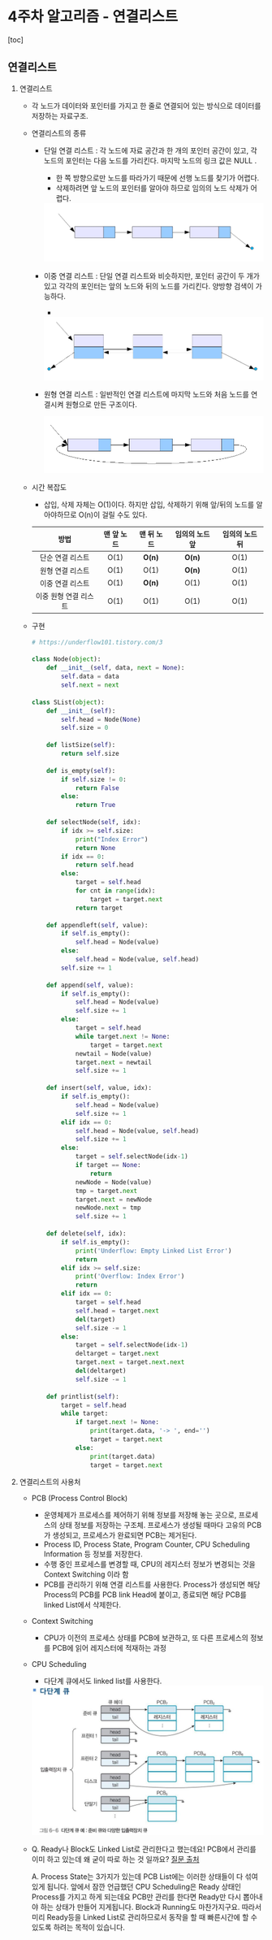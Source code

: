 # 4주차 알고리즘 - 연결리스트

[toc]



## 연결리스트

1. 연결리스트

   - 각 노드가 데이터와 포인터를 가지고 한 줄로 연결되어 있는 방식으로 데이터를 저장하는 자료구조. 

   - 연결리스트의 종류

     - 단일 연결 리스트 : 각 노드에 자료 공간과 한 개의 포인터 공간이 있고, 각 노드의 포인터는 다음 노드를 가리킨다. 마지막 노드의 링크 값은 NULL . 

       - 한 쪽 방향으로만 노드를 따라가기 때문에 선행 노드를 찾기가 어렵다. 
       - 삭제하려면 앞 노드의 포인터를 알아야 하므로 임의의 노드 삭제가 어렵다.

       <img src="README.assets/image-20210608184233603.png" alt="image-20210608184233603" style="zoom: 67%;" />

     - 이중 연결 리스트 : 단일 연결 리스트와 비슷하지만, 포인터 공간이 두 개가 있고 각각의 포인터는 앞의 노드와 뒤의 노드를 가리킨다. 양방향 검색이 가능하다.

       - 

       <img src="README.assets/image-20210608184253804.png" alt="image-20210608184253804" style="zoom: 67%;" />

     - 원형 연결 리스트 : 일반적인 연결 리스트에 마지막 노드와 처음 노드를 연결시켜 원형으로 만든 구조이다.

       <img src="README.assets/image-20210608184307307.png" alt="image-20210608184307307" style="zoom: 67%;" />

   - 시간 복잡도

     - 삽입, 삭제 자체는 O(1)이다. 하지만 삽입, 삭제하기 위해 앞/뒤의 노드를 알아야하므로 O(n)이 걸릴 수도 있다. 

     |         방법          | 맨 앞 노드 | 맨 뒤 노드 | 임의의 노드 앞 | 임의의 노드 뒤 |
     | :-------------------: | :--------: | :--------: | :------------: | :------------: |
     |   단순 연결 리스트    |    O(1)    |  **O(n)**  |    **O(n)**    |      O(1)      |
     |   원형 연결 리스트    |    O(1)    |    O(1)    |    **O(n)**    |      O(1)      |
     |   이중 연결 리스트    |    O(1)    |  **O(n)**  |      O(1)      |      O(1)      |
     | 이중 원형 연결 리스트 |    O(1)    |    O(1)    |      O(1)      |      O(1)      |

   - 구현

     ```python
     # https://underflow101.tistory.com/3
     
     class Node(object):
         def __init__(self, data, next = None):
             self.data = data
             self.next = next
     
     class SList(object):
         def __init__(self):
             self.head = Node(None)
             self.size = 0
             
         def listSize(self):
             return self.size
         
         def is_empty(self):
             if self.size != 0:
                 return False
             else:
                 return True
             
         def selectNode(self, idx):
             if idx >= self.size:
                 print("Index Error")
                 return None
             if idx == 0:
                 return self.head
             else:
                 target = self.head
                 for cnt in range(idx):
                     target = target.next
                 return target
             
         def appendleft(self, value):
             if self.is_empty():
                 self.head = Node(value)
             else:
                 self.head = Node(value, self.head)
             self.size += 1
         
         def append(self, value):
             if self.is_empty():
                 self.head = Node(value)
                 self.size += 1
             else:
                 target = self.head
                 while target.next != None:
                     target = target.next
                 newtail = Node(value)
                 target.next = newtail
                 self.size += 1
             
         def insert(self, value, idx):
             if self.is_empty():
                 self.head = Node(value)
                 self.size += 1
             elif idx == 0:
                 self.head = Node(value, self.head)
                 self.size += 1
             else:
                 target = self.selectNode(idx-1)
                 if target == None:
                     return
                 newNode = Node(value)
                 tmp = target.next
                 target.next = newNode
                 newNode.next = tmp
                 self.size += 1
             
         def delete(self, idx):
             if self.is_empty():
                 print('Underflow: Empty Linked List Error')
                 return
             elif idx >= self.size:
                 print('Overflow: Index Error')
                 return
             elif idx == 0:
                 target = self.head
                 self.head = target.next
                 del(target)
                 self.size -= 1
             else:
                 target = self.selectNode(idx-1)
                 deltarget = target.next
                 target.next = target.next.next
                 del(deltarget)
                 self.size -= 1
                 
         def printlist(self):
             target = self.head
             while target:
                 if target.next != None:
                     print(target.data, '-> ', end='')
                     target = target.next
                 else:
                     print(target.data)
                     target = target.next
     ```

     

2. 연결리스트의 사용처

   - PCB (Process Control Block)

     - 운영체제가 프로세스를 제어하기 위해 정보를 저장해 놓는 곳으로, 프로세스의 상태 정보를 저장하는 구조체. 프로세스가 생성될 때마다 고유의 PCB가 생성되고, 프로세스가 완료되면 PCB는 제거된다.
     - Process ID, Process State, Program Counter, CPU Scheduling Information 등 정보를 저장한다.
     - 수행 중인 프로세스를 변경할 때, CPU의 레지스터 정보가 변경되는 것을 Context Switching 이라 함
     - PCB를 관리하기 위해 연결 리스트를 사용한다. Process가 생성되면 해당 Process의 PCB를 PCB link Head에 붙이고, 종료되면 해당 PCB를 linked List에서 삭제한다.

   - Context Switching

     - CPU가 이전의 프로세스 상태를 PCB에 보관하고, 또 다른 프로세스의 정보를 PCB에 읽어 레지스터에 적재하는 과정

   - CPU Scheduling

     - 다단계 큐에서도 linked list를 사용한다. 

     <img src="README.assets/image-20210608195722042.png" alt="image-20210608195722042" style="zoom:67%;" />

   - Q. Ready나 Block도 Linked List로 관리한다고 했는데요! PCB에서 관리를 이미 하고 있는데 왜 굳이 따로 하는 것 일까요? [질문 출처](https://whereisusb.tistory.com/12)

     A. Process State는 3가지가 있는데 PCB List에는 이러한 상태들이 다 섞여있게 됩니다. 앞에서 잠깐 언급했던 CPU Scheduling은 Ready 상태인 Process를 가지고 하게 되는데요 PCB만 관리를 한다면 Ready만 다시 뽑아내야 하는 상태가 만들어 지게됩니다. Block과 Running도 마찬가지구요. 따라서 미리 Ready등을 Linked List로 관리하므로서 동작을 할 때 빠른시간에 할 수 있도록 하려는 목적이 있습니다.
